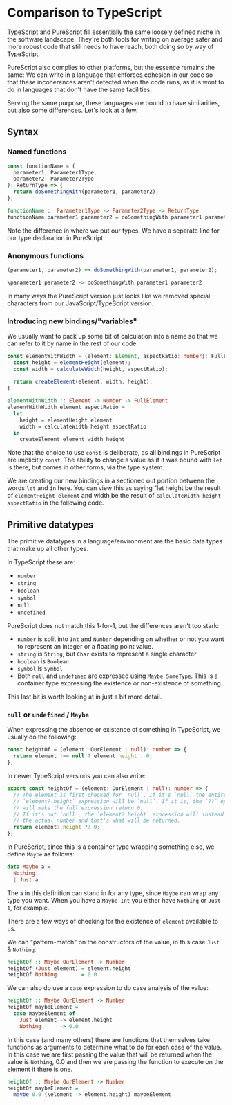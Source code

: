 # Comparison to TypeScript

TypeScript and PureScript fill essentially the same loosely defined niche in
the software landscape. They're both tools for writing on average safer and more
robust code that still needs to have reach, both doing so by way of TypeScript.

PureScript also compiles to other platforms, but the essence remains the same:
We can write in a language that enforces cohesion in our code so that these
incoherences aren't detected when the code runs, as it is wont to do in
languages that don't have the same facilities.

Serving the same purpose, these languages are bound to have similarities, but
also some differences. Let's look at a few.

## Syntax

### Named functions

```typescript
const functionName = (
  parameter1: Parameter1Type,
  parameter2: Parameter2Type
): ReturnType => {
  return doSomethingWith(parameter1, parameter2);
};
```

```purescript
functionName :: Parameter1Type -> Parameter2Type -> ReturnType
functionName parameter1 parameter2 = doSomethingWith parameter1 parameter2
```

Note the difference in where we put our types. We have a separate line for our
type declaration in PureScript.

### Anonymous functions

```typescript
(parameter1, parameter2) => doSomethingWith(parameter1, parameter2);
```

```purescript
\parameter1 parameter2 -> doSomethingWith parameter1 parameter2
```

In many ways the PureScript version just looks like we removed special characters
from our JavaScript/TypeScript version.

### Introducing new bindings/"variables"

We usually want to pack up some bit of calculation into a name so that we can
refer to it by name in the rest of our code.

```typescript
const elementWithWidth = (element: Element, aspectRatio: number): FullElement => {
  const height = elementHeight(element);
  const width = calculateWidth(height, aspectRatio);
  
  return createElement(element, width, height);
}
```

```purescript
elementWithWidth :: Element -> Number -> FullElement
elementWithWidth element aspectRatio =
  let
    height = elementHeight element
    width = calculateWidth height aspectRatio
  in
    createElement element width height
```

Note that the choice to use `const` is deliberate, as all bindings in PureScript
are implicitly `const`. The ability to change a value as if it was bound with
`let` is there, but comes in other forms, via the type system.

We are creating our new bindings in a sectioned out portion between the words
`let` and `in` here. You can view this as saying
"let height be the result of `elementHeight element` and width be the result of
`calculateWidth height aspectRatio` in the following code.

## Primitive datatypes

The primitive datatypes in a language/environment are the basic data types that
make up all other types.

In TypeScript these are:

- `number`
- `string`
- `boolean`
- `symbol`
- `null`
- `undefined`

PureScript does not match this 1-for-1, but the differences aren't too stark:

- `number` is split into `Int` and `Number` depending on whether or not you want
  to represent an integer or a floating point value.
- `string` is `String`, but `Char` exists to represent a single character
- `boolean` is `Boolean`
- `symbol` is `Symbol`
- Both `null` and `undefined` are expressed using `Maybe SomeType`. This is a
  container type expressing the existence or non-existence of something.

This last bit is worth looking at in just a bit more detail.

### `null` or `undefined` / `Maybe`

When expressing the absence or existence of something in TypeScript, we usually
do the following:

```typescript
const heightOf = (element: OurElement | null): number => {
  return element !== null ? element.height : 0;
};
```

In newer TypeScript versions you can also write:

```typescript
export const heightOf = (element: OurElement | null): number => {
  // The element is first checked for `null`. If it's `null` the entire
  // `element?.height` expression will be `null`. If it is, the `??` operator
  // will make the full expression return 0.
  // If it's not `null`, the `element?.height` expression will instead return
  // the actual number and that's what will be returned.
  return element?.height ?? 0;
};
```

In PureScript, since this is a container type wrapping something else, we define
`Maybe` as follows:

```purescript
data Maybe a =
  Nothing
  | Just a
```

The `a` in this definition can stand in for any type, since `Maybe` can wrap any
type you want. When you have a `Maybe Int` you either have `Nothing` or `Just 1`,
for example.

There are a few ways of checking for the existence of `element` available to us.

We can "pattern-match" on the constructors of the value, in this case `Just` &
`Nothing`:

```purescript
heightOf :: Maybe OurElement -> Number
heightOf (Just element) = element.height
heightOf Nothing        = 0.0
```

We can also do use a `case` expression to do case analysis of the value:

```purescript
heightOf :: Maybe OurElement -> Number
heightOf maybeElement =
  case maybeElement of
    Just element -> element.height
    Nothing      -> 0.0
```

In this case (and many others) there are functions that themselves take functions
as arguments to determine what to do for each case of the value. In this case we
are first passing the value that will be returned when the value is `Nothing`,
0.0 and then we are passing the function to execute on the element if there is
one.

```purescript
heightOf :: Maybe OurElement -> Number
heightOf maybeElement =
  maybe 0.0 (\element -> element.height) maybeElement
```
